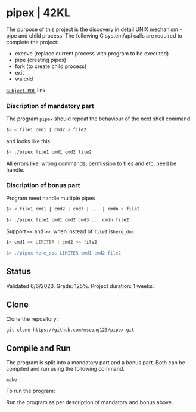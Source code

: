 # pipex | 42KL

The purpose of this project is the discovery in detail UNIX mechanism - pipe and child process. The following C system/api calls are required to complete the project:
 - execve (replace current process with program to be executed)
 - pipe (creating pipes)
 - fork (to create child process)
 - exit
 - waitpid

[`Subject PDF`](https://github.com/mseong123/pipex/blob/5510e00e0aabfb577879685b5f32a7b565e04e99/en.subject.pdf) link.

### Discription of mandatory part
The program `pipex` should repeat the behaviour of the next shell command
```bash
$> < file1 cmd1 | cmd2 > file2
```
and looks like this:
```bash
$> ./pipex file1 cmd1 cmd2 file2
```
All errors like: wrong commands,  permission to files and etc, need be handle.
### Discription of bonus part
Program need handle multiple pipes
```bash
$> < file1 cmd1 | cmd2 | cmd3 | ... | cmdn > file2

$> ./pipex file1 cmd1 cmd2 cmd3 ... cmdn file2
```
Support `<<` and `>>`, when instead of `file1` is`here_doc`.
```bash
$> cmd1 << LIMITER | cmd2 >> file2

$> ./pipex here_doc LIMITER cmd1 cmd2 file2
```
## Status

Validated 6/6/2023. Grade: 125%. Project duration: 1 weeks.

## Clone

Clone the repository:

```
git clone https://github.com/mseong123/pipex.git
```

## Compile and Run

The program is split into a mandatory part and a bonus part. Both can be compiled and run using the following command.

```shell
make
```

To run the program:

Run the program as per description of mandatory and bonus above.
